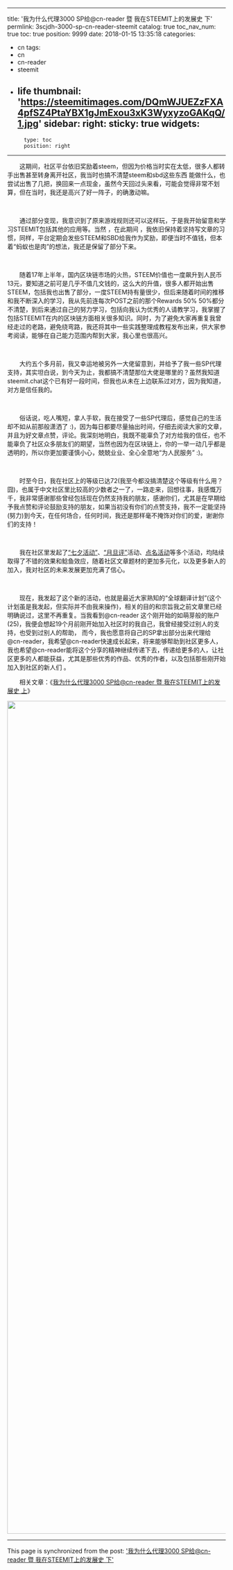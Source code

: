 
---
title: '我为什么代理3000 SP给@cn-reader 暨 我在STEEMIT上的发展史 下'
permlink: 3scjdh-3000-sp-cn-reader-steemit
catalog: true
toc_nav_num: true
toc: true
position: 9999
date: 2018-01-15 13:35:18
categories:
- cn
tags:
- cn
- cn-reader
- steemit
- life
thumbnail: 'https://steemitimages.com/DQmWJUEZzFXA4pfSZ4PtaYBX1gJmExou3xK3WyxyzoGAKqQ/1.jpg'
sidebar:
    right:
        sticky: true
widgets:
    -
        type: toc
        position: right
---


<html>
<p>　　这期间，社区平台依旧奖励着steem，但因为价格当时实在太低，很多人都转手出售甚至转身离开社区，我当时也搞不清楚steem和sbd这些东西 能做什么，也尝试出售了几把，换回来一点现金，虽然今天回过头来看，可能会觉得非常不划算，但在当时，我还是高兴了好一阵子，的确激动嘛。</p>
<p><br></p>
<p>　　通过部分变现，我意识到了原来游戏规则还可以这样玩，于是我开始留意和学习STEEMIT包括其他的应用等。当然 ，在此期间 ，我依旧保持着坚持写文章的习惯，同样，平台定期会发些STEEM和SBD给我作为奖励，即便当时不值钱，但本着“蚂蚁也是肉”的想法，我还是保留了部分下来。</p>
<p><br></p>
<p>　　随着17年上半年，国内区块链市场的火热，STEEM价值也一度飙升到人民币13元，要知道之前可是几乎不值几文钱的，这么大的升值，很多人都开始出售STEEM，包括我也出售了部分，一度STEEM持有量很少，但后来随着时间的推移和我不断深入的学习，我从先前连每次POST之前的那个Rewards 50% 50%都分不清楚，到后来通过自己的努力学习，包括向我认为优秀的人请教学习，我掌握了包括STEEMIT在内的区块链方面相关很多知识。同时，为了避免大家再重复我曾经走过的老路，避免绕弯路，我还将其中一些实践整理成教程发布出来，供大家参考阅读，能够在自己能力范围内帮到大家，我心里也很高兴。</p>
<p><br></p>
<p>　　大约五个多月前，我又幸运地被另外一大佬留意到，并给予了我一些SP代理支持，其实坦白说，到今天为止，我都搞不清楚那位大佬是哪里的？虽然我知道steemit.chat这个已有好一段时间，但我也从未在上边联系过对方，因为我知道，对方是信任我的。</p>
<p><br></p>
<p>　　俗话说，吃人嘴短，拿人手软，我在接受了一些SP代理后，感觉自己的生活却不如从前那般潇洒了 :)，因为每日都要尽量抽出时间，仔细去阅读大家的文章，并且为好文章点赞，评论。我深刻地明白，我既不能辜负了对方给我的信任，也不能辜负了社区众多朋友们的期望，当然也因为在区块链上，你的一举一动几乎都是透明的，所以你更加要谨慎小心，兢兢业业、全心全意地“为人民服务” :)。</p>
<p><br></p>
<p>　　时至今日，我在社区上的等级已达72(我至今都没搞清楚这个等级有什么用？囧)，也属于中文社区里比较高的少数者之一了，一路走来，回想往事，我感慨万千，我非常感谢那些曾经包括现在仍然支持我的朋友，感谢你们，尤其是在早期给予我点赞和评论鼓励支持的朋友，如果当初没有你们的点赞支持，我不一定能坚持(努力)到今天，在任何场合，任何时间，我还是那样毫不掩饰对你们的爱，谢谢你们的支持！</p>
<p><br></p>
<p>　　我在社区里发起了<a href="https://steemit.com/cn/@rivalhw/lhihf-steemit">“七夕活动”</a>、<a href="https://steemit.com/cn/@rivalhw/3pugju">“月旦评”</a>活动、<a href="https://steemit.com/cn-contest/@rivalhw/5xjl96">点名活动</a>等多个活动，均陆续取得了不错的效果和鲶鱼效应，随着社区文章题材的更加多元化，以及更多新人的加入，我对社区的未来发展更加充满了信心。</p>
<p><br></p>
<p>　　现在，我发起了这个新的活动，也就是最近大家熟知的“全球翻译计划”(这个计划虽是我发起，但实际并不由我来操作)，相关的目的和宗旨我之前文章里已经明确说过，这里不再重复。当我看到@cn-reader 这个刚开始的如萌芽般的账户(25)，我便会想起19个月前刚开始加入社区时的我自己，我曾经接受过别人的支持，也受到过别人的帮助， 而今，我也愿意将自己的SP拿出部分出来代理给@cn-reader，我希望@cn-reader快速成长起来，将来能够帮助到社区更多人，我也希望@cn-reader能将这个分享的精神继续传递下去，传递给更多的人，让社区更多的人都能获益，尤其是那些优秀的作品、优秀的作者，以及包括那些刚开始加入到社区的新人们 。</p>
<p>　　相关文章：《<a href="https://steemit.com/cn/@rivalhw/3000-sp-cn-reader-steemit">我为什么代理3000 SP给@cn-reader 暨 我在STEEMIT上的发展史 上</a>》</p>
<p><img src="https://steemitimages.com/DQmWJUEZzFXA4pfSZ4PtaYBX1gJmExou3xK3WyxyzoGAKqQ/1.jpg" width="1080" height="1920"/></p>
</html>

- - -

This page is synchronized from the post: ['我为什么代理3000 SP给@cn-reader 暨 我在STEEMIT上的发展史 下'](https://steemit.com/@rivalhw/3scjdh-3000-sp-cn-reader-steemit)
